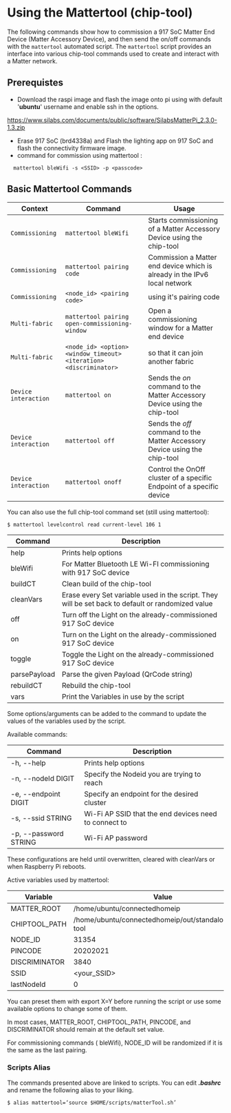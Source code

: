 # Using the Mattertool (chip-tool)

The following commands show how to commission a 917 SoC Matter End Device (Matter Accessory Device), and then send the on/off commands with the `mattertool` automated script. The `mattertool` script provides an interface into various chip-tool commands used to create and interact with a Matter network.

## Prerequistes

- Download the raspi image and flash the image onto pi using with default '**ubuntu**' username and enable ssh in the options.

https://www.silabs.com/documents/public/software/SilabsMatterPi_2.3.0-1.3.zip

- Erase 917 SoC (brd4338a) and Flash the lighting app on 917 SoC and flash the connectivity firmware image.
- command for commission using mattertool :

```shell
  mattertool bleWifi -s <SSID> -p <passcode>
```

## Basic Mattertool Commands

| **Context**          | **Command**                                                       | **Usage**                                                                  |
| -------------------- | ----------------------------------------------------------------- | -------------------------------------------------------------------------- |
| `Commissioning`      | `mattertool bleWifi`                                              | Starts commissioning of a Matter Accessory Device using the chip-tool      |
| `Commissioning`      | `mattertool pairing code`                                         | Commission a Matter end device which is already in the IPv6 local network  |
| `Commissioning`      | `<node_id> <pairing code>`                                        | using it's pairing code                                                    |
| `Multi-fabric`       | `mattertool pairing open-commissioning-window`                    | Open a commissioning window for a Matter end device                        |
| `Multi-fabric`       | `<node_id> <option> <window_timeout> <iteration> <discriminator>` | so that it can join another fabric                                         |
| `Device interaction` | `mattertool on`                                                   | Sends the _on_ command to the Matter Accessory Device using the chip-tool  |
| `Device interaction` | `mattertool off`                                                  | Sends the _off_ command to the Matter Accessory Device using the chip-tool |
| `Device interaction` | `mattertool onoff`                                                | Control the OnOff cluster of a specific Endpoint of a specific device      |

You can also use the full chip-tool command set (still using mattertool):

```shell
$ mattertool levelcontrol read current-level 106 1
```

| **Command**  | **Description**                                                                                   |
| ------------ | ------------------------------------------------------------------------------------------------- |
| help         | Prints help options                                                                               |
| bleWifi      | For Matter Bluetooth LE Wi-FI commissioning with 917 SoC device                                   |
| buildCT      | Clean build of the chip-tool                                                                      |
| cleanVars    | Erase every Set variable used in the script. They will be set back to default or randomized value |
| off          | Turn off the Light on the already-commissioned 917 SoC device                                     |
| on           | Turn on the Light on the already-commissioned 917 SoC device                                      |
| toggle       | Toggle the Light on the already-commissioned 917 SoC device                                       |
| parsePayload | Parse the given Payload (QrCode string)                                                           |
| rebuildCT    | Rebuild the chip-tool                                                                             |
| vars         | Print the Variables in use by the script                                                          |

Some options/arguments can be added to the command to update the values of the variables used by the script.

Available commands:

| **Command**           | **Description**                                       |
| --------------------- | ----------------------------------------------------- |
| -h, --help            | Prints help options                                   |
| -n, --nodeId DIGIT    | Specify the Nodeid you are trying to reach            |
| -e, --endpoint DIGIT  | Specify an endpoint for the desired cluster           |
| -s, --ssid STRING     | Wi-Fi AP SSID that the end devices need to connect to |
| -p, --password STRING | Wi-Fi AP password                                     |

These configurations are held until overwritten, cleared with cleanVars or when Raspberry Pi reboots.

Active variables used by mattertool:

| **Variable**  | **Value**                                             |
| ------------- | ----------------------------------------------------- |
| MATTER_ROOT   | /home/ubuntu/connectedhomeip                          |
| CHIPTOOL_PATH | /home/ubuntu/connectedhomeip/out/standalone/chip-tool |
| NODE_ID       | 31354                                                 |
| PINCODE       | 20202021                                              |
| DISCRIMINATOR | 3840                                                  |
| SSID          | \<your_SSID>                                          |
| lastNodeId    | 0                                                     |

You can preset them with export X=Y before running the script or use some available options to change some of them.

In most cases, MATTER_ROOT, CHIPTOOL_PATH, PINCODE, and DISCRIMINATOR should remain at the default set value.

For commissioning commands ( bleWifi), NODE_ID will be randomized if it is the same as the last pairing.

### Scripts Alias

The commands presented above are linked to scripts. You can edit **_.bashrc_** and rename the following alias to your liking.

```shell
$ alias mattertool=‘source $HOME/scripts/matterTool.sh’
```

